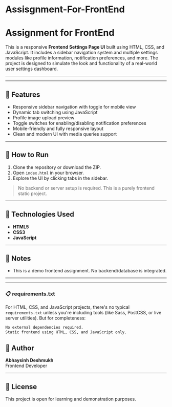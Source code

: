 ﻿# Assisgnment-For-FrontEnd


# Assignment for FrontEnd

This is a responsive **Frontend Settings Page UI** built using HTML, CSS, and JavaScript. It includes a sidebar navigation system and multiple settings modules like profile information, notification preferences, and more. The project is designed to simulate the look and functionality of a real-world user settings dashboard.

---



---

## 🧩 Features

- Responsive sidebar navigation with toggle for mobile view
- Dynamic tab switching using JavaScript
- Profile image upload preview
- Toggle switches for enabling/disabling notification preferences
- Mobile-friendly and fully responsive layout
- Clean and modern UI with media queries support

---

## 🚀 How to Run

1. Clone the repository or download the ZIP.
2. Open `index.html` in your browser.
3. Explore the UI by clicking tabs in the sidebar.

> No backend or server setup is required. This is a purely frontend static project.

---

## 🔧 Technologies Used

- **HTML5**
- **CSS3**
- **JavaScript**

---

## 📝 Notes

- This is a demo frontend assignment. No backend/database is integrated.

---


---

### 📋 requirements.txt

For HTML, CSS, and JavaScript projects, there's no typical `requirements.txt` unless you're including tools (like Sass, PostCSS, or live server utilities). But for completeness:

```txt
No external dependencies required.
Static frontend using HTML, CSS, and JavaScript only.

```

## 📌 Author

**Abhaysinh Deshmukh**  
Frontend Developer

---

## 📂 License

This project is open for learning and demonstration purposes.
